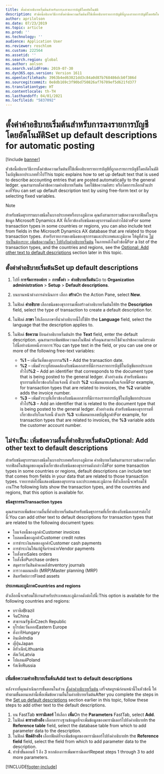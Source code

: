 ```yaml
---
title: ตั้งค่าคำอธิบายเริ่มต้นสำหรับการลงรายการบัญชีโดยอัตโนมัติ
description: หัวข้อนี้อธิบายวิธีการตั้งค่าข้อความเริ่มต้นที่ใช้เพื่ออธิบายรายการบัญชีที่ถูกลงรายการบัญชีโดยอัตโนมัติในบัญชีแยกประเภททั่วไป คุณสามารถตั้งค่าข้อความคำอธิบายเริ่มต้น โดยใช้ข้อความอิสระ หรือโดยการเลือกตัวแปรคงที่
author: aprilolson
ms.date: 07/23/2019
ms.topic: article
ms.prod: ''
ms.technology: ''
audience: Application User
ms.reviewer: roschlom
ms.custom: 222564
ms.assetid: ''
ms.search.region: global
ms.author: aolson
ms.search.validFrom: 2019-07-30
ms.dyn365.ops.version: Version 1611
ms.openlocfilehash: 3963b4ed63021dd3c84a0d87b768486dcb0f386d
ms.sourcegitcommit: 0e8db169c3f90bd750826af76709ef5d621fd377
ms.translationtype: HT
ms.contentlocale: th-TH
ms.lasthandoff: 04/01/2021
ms.locfileid: "5837092"
---
```

# <a name="set-up-default-descriptions-for-automatic-posting"></a><span data-ttu-id="f981e-104">ตั้งค่าคำอธิบายเริ่มต้นสำหรับการลงรายการบัญชีโดยอัตโนมัติ</span><span class="sxs-lookup"><span data-stu-id="f981e-104">Set up default descriptions for automatic posting</span></span>

[!include [banner](../includes/banner.md)]

<span data-ttu-id="f981e-105">หัวข้อนี้อธิบายวิธีการตั้งค่าข้อความเริ่มต้นที่ใช้เพื่ออธิบายรายการบัญชีที่ถูกลงรายการบัญชีโดยอัตโนมัติในบัญชีแยกประเภททั่วไป</span><span class="sxs-lookup"><span data-stu-id="f981e-105">This topic explains how to set up default text that is used to describe accounting entries that are posted automatically to the general ledger.</span></span> <span data-ttu-id="f981e-106">คุณสามารถตั้งค่าข้อความคำอธิบายเริ่มต้น โดยใช้ข้อความอิสระ หรือโดยการเลือกตัวแปรคงที่</span><span class="sxs-lookup"><span data-stu-id="f981e-106">You can set up default description text by using free-form text or by selecting fixed variables.</span></span>

> [!NOTE]
> <span data-ttu-id="f981e-107">สำหรับชนิดธุรกรรมบางชนิดในบางประเทศหรือบางภูมิภาค คุณยังสามารถรวมข้อความจากฟิลด์ในฐานข้อมูล Microsoft Dynamics AX ที่เกี่ยวข้องกับชนิดของธุรกรรมดังกล่าวได้ด้วย</span><span class="sxs-lookup"><span data-stu-id="f981e-107">For some transaction types in some countries or regions, you can also include text from fields in the Microsoft Dynamics AX database that are related to those transaction types.</span></span> <span data-ttu-id="f981e-108">สำหรับรายการของชนิดของธุรกรรมและประเทศและภูมิภาค ให้ดูที่ส่วน [ไม่จำเป็นต้องระบุ: เพิ่มข้อความอื่นๆ ไปยังกับคำอธิบายเริ่มต้น](#optional-add-other-text-to-default-descriptions) ในภายหลังในหัวข้อนี้</span><span class="sxs-lookup"><span data-stu-id="f981e-108">For a list of the transaction types, and the countries and regions, see the [Optional: Add other text to default descriptions](#optional-add-other-text-to-default-descriptions) section later in this topic.</span></span>

## <a name="set-up-default-descriptions"></a><span data-ttu-id="f981e-109">ตั้งค่าคำอธิบายเริ่มต้น</span><span class="sxs-lookup"><span data-stu-id="f981e-109">Set up default descriptions</span></span>

1. <span data-ttu-id="f981e-110">ไปที่ **การจัดการองค์กร** \> **การตั้งค่า** \> **คำอธิบายเริ่มต้น**</span><span class="sxs-lookup"><span data-stu-id="f981e-110">Go to **Organization administration** \> **Setup** \> **Default descriptions**.</span></span>
2. <span data-ttu-id="f981e-111">บนบานหน้าต่างการดำเนินการ เลือก **สร้าง**</span><span class="sxs-lookup"><span data-stu-id="f981e-111">On the Action Pane, select **New**.</span></span>
3. <span data-ttu-id="f981e-112">ในฟิลด์ **คำอธิบาย** เลือกชนิดของธุรกรรมเพื่อสร้างคำอธิบายเริ่มต้นให้</span><span class="sxs-lookup"><span data-stu-id="f981e-112">In the **Description** field, select the type of transaction to create a default description for.</span></span>
4. <span data-ttu-id="f981e-113">ในฟิลด์ **ภาษา** ให้เลือกภาษาที่นำคำอธิบายนี้ไปใช้</span><span class="sxs-lookup"><span data-stu-id="f981e-113">In the **Language** field, select the language that the description applies to.</span></span>
5. <span data-ttu-id="f981e-114">ในฟิลด์ **ข้อความ** ป้อนคำอธิบายเริ่มต้น</span><span class="sxs-lookup"><span data-stu-id="f981e-114">In the **Text** field, enter the default description.</span></span> <span data-ttu-id="f981e-115">คุณสามารถพิมพ์ข้อความลงในฟิลด์ หรือคุณสามารถใช้ตัวแปรข้อความอิสระต่อไปนี้อย่างน้อยหนึ่งรายการ:</span><span class="sxs-lookup"><span data-stu-id="f981e-115">You can type text in the field, or you can use one or more of the following free-text variables:</span></span>

    - <span data-ttu-id="f981e-116">**%1** – เพิ่มวันที่ของธุรกรรม</span><span class="sxs-lookup"><span data-stu-id="f981e-116">**%1** – Add the transaction date.</span></span>
    - <span data-ttu-id="f981e-117">**%2** – เพิ่มตัวระบุที่สอดคล้องกับชนิดเอกสารที่มีการลงรายการบัญชีในบัญชีแยกประเภททั่วไป</span><span class="sxs-lookup"><span data-stu-id="f981e-117">**%2** – Add an identifier that corresponds to the document type that is being posted to the general ledger.</span></span> <span data-ttu-id="f981e-118">ตัวอย่างเช่น สำหรับชนิดของธุรกรรมที่เกี่ยวข้องกับใบแจ้งหนี้ ตัวแปร **%2** จะเพิ่มหมายเลขใบแจ้งหนี้</span><span class="sxs-lookup"><span data-stu-id="f981e-118">For example, for transaction types that are related to invoices, the **%2** variable adds the invoice number.</span></span>
    - <span data-ttu-id="f981e-119">**%3** – เพิ่มตัวระบุที่เกี่ยวข้องกับชนิดเอกสารที่มีการลงรายการบัญชีในบัญชีแยกประเภททั่วไป</span><span class="sxs-lookup"><span data-stu-id="f981e-119">**%3** – Add an identifier that is related to the document type that is being posted to the general ledger.</span></span> <span data-ttu-id="f981e-120">ตัวอย่างเช่น สำหรับชนิดของธุรกรรมที่เกี่ยวข้องกับใบแจ้งหนี้ ตัวแปร **%3** จะเพิ่มหมายเลขบัญชีลูกค้า</span><span class="sxs-lookup"><span data-stu-id="f981e-120">For example, for transaction types that are related to invoices, the **%3** variable adds the customer account number.</span></span>

## <a name="optional-add-other-text-to-default-descriptions"></a><span data-ttu-id="f981e-121">ไม่จำเป็น: เพิ่มข้อความอื่นที่คำอธิบายเริ่มต้น</span><span class="sxs-lookup"><span data-stu-id="f981e-121">Optional: Add other text to default descriptions</span></span>

<span data-ttu-id="f981e-122">สำหรับชนิดธุรกรรมบางชนิดในบางประเทศหรือบางภูมิภาค คำอธิบายเริ่มต้นสามารถรวมข้อความที่มาจากฟิลด์ในข้อมูลของคุณซึ่งเกี่ยวข้องกับชนิดของธุรกรรมดังกล่าวได้</span><span class="sxs-lookup"><span data-stu-id="f981e-122">For some transaction types in some countries or regions, default descriptions can include text that comes from fields in your data that are related to those transaction types.</span></span> <span data-ttu-id="f981e-123">รายการต่อไปนี้แสดงชนิดของธุรกรรม และประเทศและภูมิภาค ที่ตัวเลือกนี้จะพร้อมใช้งาน</span><span class="sxs-lookup"><span data-stu-id="f981e-123">The following lists show the transaction types, and the countries and regions, that this option is available for.</span></span>

<span data-ttu-id="f981e-124">**ชนิดธุรกรรม**</span><span class="sxs-lookup"><span data-stu-id="f981e-124">**Transaction types**</span></span>

<span data-ttu-id="f981e-125">คุณสามารถเพิ่มข้อความอื่นที่คำอธิบายเริ่มต้นสำหรับชนิดธุรกรรมที่เกี่ยวข้องกับชนิดเอกสารต่อไปนี้:</span><span class="sxs-lookup"><span data-stu-id="f981e-125">You can add other text to default descriptions for transaction types that are related to the following document types:</span></span>

- <span data-ttu-id="f981e-126">ใบแจ้งหนี้ของลูกค้า</span><span class="sxs-lookup"><span data-stu-id="f981e-126">Customer invoices</span></span>
- <span data-ttu-id="f981e-127">ใบลดหนี้ของลูกค้า</span><span class="sxs-lookup"><span data-stu-id="f981e-127">Customer credit notes</span></span>
- <span data-ttu-id="f981e-128">การชำระเงินสดของลูกค้า</span><span class="sxs-lookup"><span data-stu-id="f981e-128">Customer cash payments</span></span>
- <span data-ttu-id="f981e-129">การชำระเงินให้แก่ผู้จัดจำหน่าย</span><span class="sxs-lookup"><span data-stu-id="f981e-129">Vendor payments</span></span>
- <span data-ttu-id="f981e-130">ใบสั่งขาย</span><span class="sxs-lookup"><span data-stu-id="f981e-130">Sales orders</span></span>
- <span data-ttu-id="f981e-131">ใบสั่งซื้อ</span><span class="sxs-lookup"><span data-stu-id="f981e-131">Purchase orders</span></span>
- <span data-ttu-id="f981e-132">สมุดรายวันสินค้าคงคลัง</span><span class="sxs-lookup"><span data-stu-id="f981e-132">Inventory journals</span></span>
- <span data-ttu-id="f981e-133">การวางแผนหลัก (MRP)</span><span class="sxs-lookup"><span data-stu-id="f981e-133">Master planning (MRP)</span></span>
- <span data-ttu-id="f981e-134">สินทรัพย์ถาวร</span><span class="sxs-lookup"><span data-stu-id="f981e-134">Fixed assets</span></span>

<span data-ttu-id="f981e-135">**ประเทศและภูมิภาค**</span><span class="sxs-lookup"><span data-stu-id="f981e-135">**Countries and regions**</span></span>

<span data-ttu-id="f981e-136">ตัวเลือกนี้จะพร้อมใช้งานสำหรับประเทศและภูมิภาคดังต่อไปนี้:</span><span class="sxs-lookup"><span data-stu-id="f981e-136">This option is available for the following countries and regions:</span></span>

- <span data-ttu-id="f981e-137">บราซิล</span><span class="sxs-lookup"><span data-stu-id="f981e-137">Brazil</span></span>
- <span data-ttu-id="f981e-138">จีน</span><span class="sxs-lookup"><span data-stu-id="f981e-138">China</span></span>
- <span data-ttu-id="f981e-139">สาธารณรัฐเช็ก</span><span class="sxs-lookup"><span data-stu-id="f981e-139">Czech Republic</span></span>
- <span data-ttu-id="f981e-140">ยุโรปตะวันออก</span><span class="sxs-lookup"><span data-stu-id="f981e-140">Eastern Europe</span></span>
- <span data-ttu-id="f981e-141">ฮังการี</span><span class="sxs-lookup"><span data-stu-id="f981e-141">Hungary</span></span>
- <span data-ttu-id="f981e-142">อินเดีย</span><span class="sxs-lookup"><span data-stu-id="f981e-142">India</span></span>
- <span data-ttu-id="f981e-143">ญี่ปุ่น</span><span class="sxs-lookup"><span data-stu-id="f981e-143">Japan</span></span>
- <span data-ttu-id="f981e-144">ลิทัวเนีย</span><span class="sxs-lookup"><span data-stu-id="f981e-144">Lithuania</span></span>
- <span data-ttu-id="f981e-145">ลัตเวีย</span><span class="sxs-lookup"><span data-stu-id="f981e-145">Latvia</span></span>
- <span data-ttu-id="f981e-146">โปแลนด์</span><span class="sxs-lookup"><span data-stu-id="f981e-146">Poland</span></span>
- <span data-ttu-id="f981e-147">รัสเซีย</span><span class="sxs-lookup"><span data-stu-id="f981e-147">Russia</span></span>

### <a name="add-text-to-default-descriptions"></a><span data-ttu-id="f981e-148">เพิ่มข้อความคำอธิบายเริ่มต้น</span><span class="sxs-lookup"><span data-stu-id="f981e-148">Add text to default descriptions</span></span>

<span data-ttu-id="f981e-149">หลังจากที่คุณดำเนินการขั้นตอนในส่วน [ตั้งค่าคำอธิบายเริ่มต้น](#set-up-default-descriptions) เสร็จสมบูรณ์ก่อนหน้านี้ในหัวข้อนี้ ให้ทำตามขั้นตอนเหล่านี้เพื่อเพิ่มข้อความอื่นในคำอธิบายเริ่มต้น</span><span class="sxs-lookup"><span data-stu-id="f981e-149">After you complete the steps in the [Set up default descriptions](#set-up-default-descriptions) section earlier in this topic, follow these steps to add other text to the default descriptions.</span></span>

1. <span data-ttu-id="f981e-150">บน FastTab **พารามิเตอร์** ให้เลือก **เพิ่ม**</span><span class="sxs-lookup"><span data-stu-id="f981e-150">On the **Parameters** FastTab, select **Add**.</span></span>
2. <span data-ttu-id="f981e-151">ในฟิลด์ **ตารางอ้างอิง** เลือกตารางฐานข้อมูลที่จะเพิ่มข้อมูลของพารามิเตอร์ไปยังคำอธิบาย</span><span class="sxs-lookup"><span data-stu-id="f981e-151">In the **Reference table** field, select the database table from which to add parameter data to the description.</span></span>
3. <span data-ttu-id="f981e-152">ในฟิลด์ **ฟิลด์อ้างอิง** เลือกฟิลด์ที่จะเพิ่มข้อมูลของพารามิเตอร์ไปยังคำอธิบาย</span><span class="sxs-lookup"><span data-stu-id="f981e-152">In the **Reference field** field, select the field from which to add parameter data to the description.</span></span>
4. <span data-ttu-id="f981e-153">ทำซ้ำขั้นตอนที่ 1 ถึง 3 หากต้องการเพิ่มพารามิเตอร์</span><span class="sxs-lookup"><span data-stu-id="f981e-153">Repeat steps 1 through 3 to add more parameters.</span></span>


[!INCLUDE[footer-include](../../includes/footer-banner.md)]